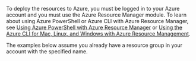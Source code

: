 
To deploy the resources to Azure, you must be logged in to your Azure account and you must use the Azure Resource Manager module. To learn about using Azure PowerShell or Azure CLI with Azure Resource Manager, 
see [Using Azure PowerShell with Azure Resource Manager](powershell-azure-resource-manager.md) or [Using the Azure CLI for Mac, Linux, and Windows with Azure Resource Management](xplat-cli-azure-resource-manager.md).

The examples below assume you already have a resource group in your account with the specified name. 
